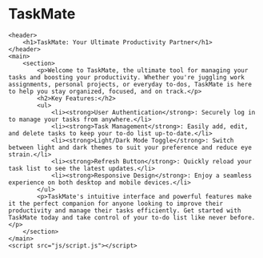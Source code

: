 # TaskMate
    <header>
        <h1>TaskMate: Your Ultimate Productivity Partner</h1>
    </header>
    <main>
        <section>
            <p>Welcome to TaskMate, the ultimate tool for managing your tasks and boosting your productivity. Whether you're juggling work assignments, personal projects, or everyday to-dos, TaskMate is here to help you stay organized, focused, and on track.</p>
            <h2>Key Features:</h2>
            <ul>
                <li><strong>User Authentication</strong>: Securely log in to manage your tasks from anywhere.</li>
                <li><strong>Task Management</strong>: Easily add, edit, and delete tasks to keep your to-do list up-to-date.</li>
                <li><strong>Light/Dark Mode Toggle</strong>: Switch between light and dark themes to suit your preference and reduce eye strain.</li>
                <li><strong>Refresh Button</strong>: Quickly reload your task list to see the latest updates.</li>
                <li><strong>Responsive Design</strong>: Enjoy a seamless experience on both desktop and mobile devices.</li>
            </ul>
            <p>TaskMate's intuitive interface and powerful features make it the perfect companion for anyone looking to improve their productivity and manage their tasks efficiently. Get started with TaskMate today and take control of your to-do list like never before.</p>
        </section>
    </main>
    <script src="js/script.js"></script>
</body>
</html>
